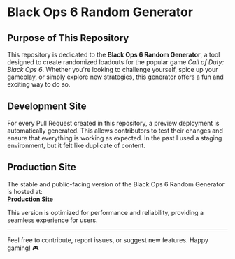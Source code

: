 # Black Ops 6 Random Generator

## Purpose of This Repository

This repository is dedicated to the **Black Ops 6 Random Generator**, a tool designed to create randomized loadouts for the popular game *Call of Duty: Black Ops 6*. Whether you're looking to challenge yourself, spice up your gameplay, or simply explore new strategies, this generator offers a fun and exciting way to do so.

## Development Site
For every Pull Request created in this repository, a preview deployment is automatically generated. This allows contributors to test their changes and ensure that everything is working as expected.
In the past I used a staging environment, but it felt like duplicate of content.

## Production Site
The stable and public-facing version of the Black Ops 6 Random Generator is hosted at:  
[**Production Site**](https://bo6-random-class-generator.netlify.app/)

This version is optimized for performance and reliability, providing a seamless experience for users.

---

Feel free to contribute, report issues, or suggest new features. Happy gaming! 🎮